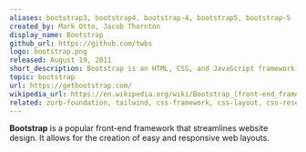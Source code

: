 ```yaml
---
aliases: bootstrap3, bootstrap4, bootstrap-4, bootstrap5, bootstrap-5
created_by: Mark Otto, Jacob Thornton
display_name: Bootstrap
github_url: https://github.com/twbs
logo: bootstrap.png
released: August 19, 2011
short_description: Bootstrap is an HTML, CSS, and JavaScript framework.
topic: bootstrap
url: https://getbootstrap.com/
wikipedia_url: https://en.wikipedia.org/wiki/Bootstrap_(front-end_framework)
related: zurb-foundation, tailwind, css-framework, css-layout, css-reset, sass, responsive-design, media-queries
---
```

**Bootstrap** is a popular front-end framework that streamlines website design. It allows for the creation of easy and responsive web layouts.
